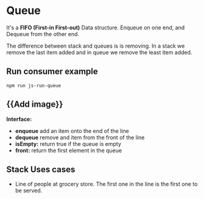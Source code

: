 # Queue

It's a **FIFO (First-in First-out)** Data structure. Enqueue on one end, and Dequeue from the other end.

The difference between stack and queues is is removing. In a stack we remove the last item added and in queue we remove the least item added. 


## Run consumer example

``
npm run js-run-queue
``

## {{Add image}}

**Interface:**
- **enqueue** add an item onto the end of the line
- **dequeue** remove and item from the front of the line
- **isEmpty:** return true if the queue is empty
- **front:** return the first element in the queue

## Stack Uses cases

- Line of people at grocery store. The first one in the line is the first one to be served.
  
